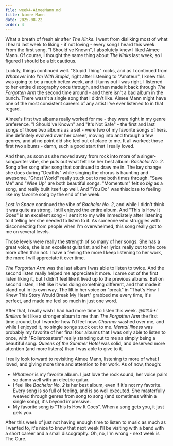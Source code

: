 ```yaml
---
file: week4-AimeeMann.md
title: Aimee Mann
date: 2025-08-22
order: 4
---
```


What a breath of fresh air after *The Kinks*. I went from disliking most of what I heard last week to liking - if not loving - every song I heard this week. From the first song, "I Should've Known", I absolutely knew I liked Aimee Mann. Of course, I thought the same thing about *The Kinks* last week, so I figured I should be a bit cautious.

Luckily, things continued well. "Stupid Thing" rocks, and as I continued from *Whatever* into *I'm With Stupid*, right after listening to "Amateur", I knew this was going to be a much better week, and it turns out I was right. I listened to her entire discography once through, and then made it back through *The Forgotten Arm* the second time around - and there isn't a bad album in the bunch. There wasn't a single song that I didn't like. Aimee Mann might have one of the most consistent careers of any artist I've ever listened to in that regard.

Aimee's first two albums really worked for me - they were right in my genre preference. "I Should've Known" and "It's Not Safe" - the first and last songs of those two albums as a set - were two of my favorite songs of hers. She definitely evolved over her career, moving into and through a few genres, and at no point did she feel out of place to me. It all worked; those first two albums - damn, such a good start that I really loved.

And then, as soon as she moved away from rock into more of a singer-songwriter vibe, she puts out what felt like her best album: *Bachelor No. 2*. Song after song after song that continued to draw me in. The key change she does during "Deathly" while singing the chorus is haunting and awesome. "Ghost World" really stuck out to me both times through. "Save Me" and "Wise Up" are both beautiful songs. "Momentum" felt so *big* as a song, and really built itself up well. And "You Do" was thisclose to feeling like my favorite song by the end of the week.

*Lost in Space* continued the vibe of *Bachelor No. 2*, and while I didn't think it was quite as strong, I still enjoyed the entire album. And "This Is How It Goes" is an excellent song - I sent it to my wife immediately after listening to it telling her she needed to listen to it. As someone who struggles with disconnecting from people when I'm overwhelmed, this song really got to me on several levels.

Those levels were really the strength of so many of her songs. She has a great voice, she is an excellent guitarist, and her lyrics really cut to the core more often than not. I have a feeling the more I keep listening to her work, the more I will appreciate it over time.

*The Forgotten Arm* was the last album I was able to listen to twice. And the second listen really helped me appreciate it more. I came out of the first listen liking it, but I didn't feel like it lived up to the previous albums. But on second listen, I felt like it was doing something different, and that made it stand out in its own way. The lilt in her voice on "break" in "That's How I Knew This Story Would Break My Heart" grabbed me every time, it's perfect, and made me feel so much in just one word.

After that, I really wish I had had more time to listen this week. *@#%&\*! Smilers* felt like a stronger album to me than *The Forgotten Arm* the first time around, but I wonder how I'd feel now. *Charmer* washed over me, and while I enjoyed it, no single songs stuck out to me. *Mental Illness* was probably my favorite of her final four albums that I was only able to listen to once, with "Rollercoasters" really standing out to me as simply being a beautiful song. *Queens of the Summer Hotel* was solid, and deserved more attention (and more listens) than I was able to give to it.

I really look forward to revisiting Aimee Mann, listening to more of what I loved, and giving more time and attention to her work. As of now, though:

* *Whatever* is my favorite album. I just love the rock sound, her voice pairs so damn well with an electric guitar.
* I feel like *Bachelor No. 2* is her best album, even if it's not my favorite. Every song is so full of feeling, and is so well executed. She masterfully weaved through genres from song to song (and sometimes within a single song), it's beyond impressive.
* My favorite song is "This Is How It Goes". When a song gets you, it just gets you.

After this week of just not having enough time to listen to music as much as I wanted to, it's nice to know that next week I'll be visiting with a band with a short career and a small discography. Oh, no, I'm wrong - next week is The Cure.
